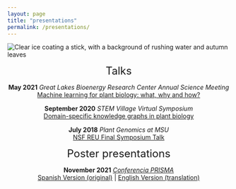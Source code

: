 ```yaml
---
layout: page
title: "presentations"
permalink: /presentations/
---
```

![Clear ice coating a stick, with a background of rushing water and autumn leaves](../images/ice.JPG)

<p align="center">
<font size="+2">Talks</font>
</p>
<p align="center">
	<b>May 2021</b> <i>Great Lakes Bioenergy Research Center Annual Science Meeting</i><br>
	<a href="https://mediaspace.msu.edu/media/Intro+to+ML+-+GLBRC+Annual+Science+Meeting/1_w6nw7tt8">Machine learning for plant biology: what, why and how?</a><br>
</p>
<p align="center">
	<b>September 2020</b> <i>STEM Village Virtual Symposium</i><br>
	<a href="https://youtu.be/S0UHH462mvk?t=2985">Domain-specific knowledge graphs in plant biology</a><br>
</p>
<p align="center">
	<b>July 2018</b> <i>Plant Genomics at MSU</i><br>
	<a href="https://mediaspace.msu.edu/media/t/1_1h2nrq4p">NSF REU Final Symposium Talk</a><br>
</p>
<p align="center">
<font size="+2">Poster presentations</font>
</p>
<p align="center">
	<b>November 2021</b> <i><a href="https://conferenciaprisma.org/">Conferencia PRISMA</a></i><br>
	<a href="../pdfs/SPAN_PRISMA_Poster_14Nov2021.pdf">Spanish Version (original)</a> | <a href="../pdfs/ENG_PRISMA_Poster_14Nov2021.pdf">English Version (translation)</a><br>
</p>
